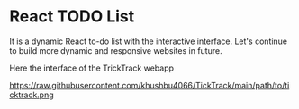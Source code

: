 # React TODO List 
It is a dynamic React to-do list with the interactive interface. Let's continue to build more dynamic and responsive websites in future.

Here the interface of the TrickTrack webapp

https://raw.githubusercontent.com/khushbu4066/TickTrack/main/path/to/ticktrack.png


